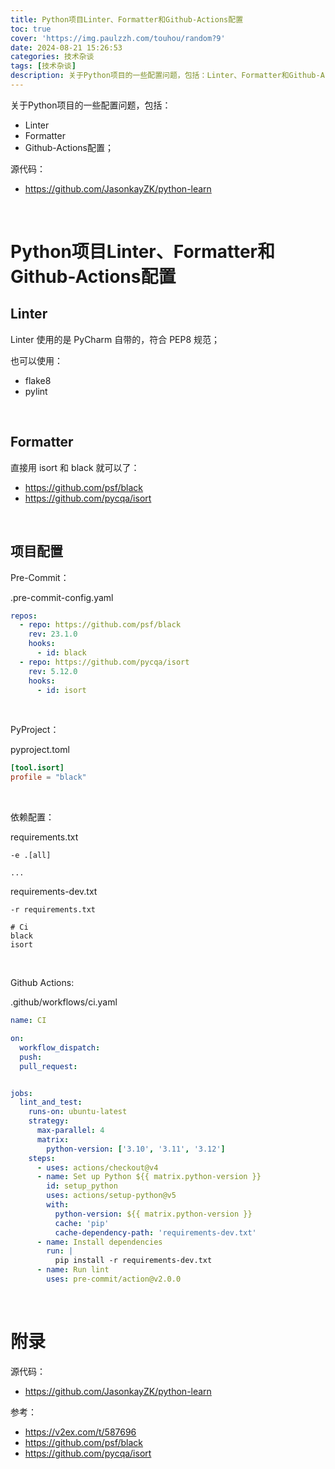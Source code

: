 ```yaml
---
title: Python项目Linter、Formatter和Github-Actions配置
toc: true
cover: 'https://img.paulzzh.com/touhou/random?9'
date: 2024-08-21 15:26:53
categories: 技术杂谈
tags: [技术杂谈]
description: 关于Python项目的一些配置问题，包括：Linter、Formatter和Github-Actions配置；
---
```


关于Python项目的一些配置问题，包括：

-   Linter
-   Formatter
-   Github-Actions配置；

源代码：

-   https://github.com/JasonkayZK/python-learn

<br/>

<!--more-->

# **Python项目Linter、Formatter和Github-Actions配置**

## **Linter**

Linter 使用的是 PyCharm 自带的，符合 PEP8 规范；

也可以使用：

-   flake8
-   pylint

<br/>

## **Formatter**

直接用  isort 和 black 就可以了：

-   https://github.com/psf/black
-   https://github.com/pycqa/isort

<br/>

## **项目配置**

Pre-Commit：

.pre-commit-config.yaml

```yaml
repos:
  - repo: https://github.com/psf/black
    rev: 23.1.0
    hooks:
      - id: black
  - repo: https://github.com/pycqa/isort
    rev: 5.12.0
    hooks:
      - id: isort
```

<br/>

PyProject：

pyproject.toml

```toml
[tool.isort]
profile = "black"
```

<br/>

依赖配置：

requirements.txt

```text
-e .[all]

...
```

requirements-dev.txt

```text
-r requirements.txt

# Ci
black
isort
```

<br/>

Github Actions:

.github/workflows/ci.yaml

```yaml
name: CI

on:
  workflow_dispatch:
  push:
  pull_request:


jobs:
  lint_and_test:
    runs-on: ubuntu-latest
    strategy:
      max-parallel: 4
      matrix:
        python-version: ['3.10', '3.11', '3.12']
    steps:
      - uses: actions/checkout@v4
      - name: Set up Python ${{ matrix.python-version }}
        id: setup_python
        uses: actions/setup-python@v5
        with:
          python-version: ${{ matrix.python-version }}
          cache: 'pip'
          cache-dependency-path: 'requirements-dev.txt'
      - name: Install dependencies
        run: |
          pip install -r requirements-dev.txt
      - name: Run lint
        uses: pre-commit/action@v2.0.0
```

<br/>

# **附录**

源代码：

-   https://github.com/JasonkayZK/python-learn

参考：

-   https://v2ex.com/t/587696
-   https://github.com/psf/black
-   https://github.com/pycqa/isort


<br/>
